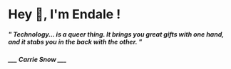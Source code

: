 <h1 title="head"> Hey 👋, I'm Endale !</h1>

**<h5><i>" Technology… is a queer thing. It brings you great gifts with one hand, and it stabs you in the back with the other. "</i></h5>**

*<b>___ Carrie Snow ___</b>*
